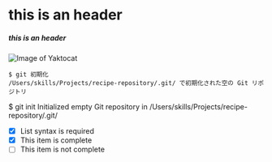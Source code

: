 # this is an header
##### this is an header
![Image of Yaktocat](https://octodex.github.com/images/yaktocat.png)
```
$ git 初期化
/Users/skills/Projects/recipe-repository/.git/ で初期化された空の Git リポジトリ
```
$ git init
Initialized empty Git repository in /Users/skills/Projects/recipe-repository/.git/
- [x] List syntax is required
- [x] This item is complete
- [ ] This item is not complete
